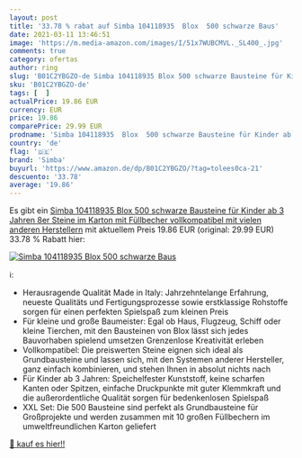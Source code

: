 ```yaml
---
layout: post
title: '33.78 % rabat auf Simba 104118935  Blox  500 schwarze Baus'
date: 2021-03-11 13:46:51
image: 'https://m.media-amazon.com/images/I/51x7WUBCMVL._SL400_.jpg'
comments: true
category: ofertas
author: ring
slug: 'B01C2YBGZO-de Simba 104118935 Blox 500 schwarze Bausteine für Kinder ab...'
sku: 'B01C2YBGZO-de'
tags: [  ]
actualPrice: 19.86 EUR
currency: EUR
price: 19.86
comparePrice: 29.99 EUR
prodname: 'Simba 104118935  Blox  500 schwarze Bausteine für Kinder ab 3 Jahren  8er Steine  im Karton  mit Füllbecher  vollkompatibel mit vielen anderen Herstellern'
country: 'de'
flag: '🇩🇪'
brand: 'Simba'
buyurl: 'https://www.amazon.de/dp/B01C2YBGZO/?tag=tolees0ca-21'
descuento: '33.78'
average: '19.86'
---
```


Es gibt ein [Simba 104118935  Blox  500 schwarze Bausteine für Kinder ab 3 Jahren  8er Steine  im Karton  mit Füllbecher  vollkompatibel mit vielen anderen Herstellern](https://www.amazon.de/dp/B01C2YBGZO/?tag=tolees0ca-21) mit aktuellem Preis 19.86 EUR (original: 29.99 EUR) 33.78 % Rabatt hier:

[![Simba 104118935  Blox  500 schwarze Baus](https://m.media-amazon.com/images/I/51x7WUBCMVL._SL400_.jpg)](https://www.amazon.de/dp/B01C2YBGZO/?tag=tolees0ca-21)

ℹ️:

- Herausragende Qualität Made in Italy: Jahrzehntelange Erfahrung, neueste Qualitäts und Fertigungsprozesse sowie erstklassige Rohstoffe sorgen für einen perfekten Spielspaß zum kleinen Preis
- Für kleine und große Baumeister: Egal ob Haus, Flugzeug, Schiff oder kleine Tierchen, mit den Bausteinen von Blox lässt sich jedes Bauvorhaben spielend umsetzen Grenzenlose Kreativität erleben
- Vollkompatibel: Die preiswerten Steine eignen sich ideal als Grundbausteine und lassen sich, mit den Systemen anderer Hersteller, ganz einfach kombinieren, und stehen Ihnen in absolut nichts nach
- Für Kinder ab 3 Jahren: Speichelfester Kunststoff, keine scharfen Kanten oder Spitzen, einfache Druckpunkte mit guter Klemmkraft und die außerordentliche Qualität sorgen für bedenkenlosen Spielspaß
- XXL Set: Die 500 Bausteine sind perfekt als Grundbausteine für Großprojekte und werden zusammen mit 10 großen Füllbechern im umweltfreundlichen Karton geliefert

[🛒 kauf es hier!!](https://www.amazon.de/dp/B01C2YBGZO/?tag=tolees0ca-21)
